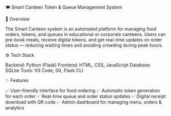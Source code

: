 🍽️ Smart Canteen Token & Queue Management System

🚀 Overview

The Smart Canteen system is an automated platform for managing food orders, tokens, and queues in educational or corporate canteens.
Users can pre-book meals, receive digital tokens, and get real-time updates on order status — reducing waiting times and avoiding crowding during peak hours.

⚙️ Tech Stack

Backend: Python (Flask)
Frontend: HTML, CSS, JavaScript
Database: SQLite
Tools: VS Code, Git, Flask CLI

✨ Features

✅ User-friendly interface for food ordering
✅ Automatic token generation for each order
✅ Real-time queue and order status updates
✅ Digital receipt download with QR code
✅ Admin dashboard for managing menu, orders & analytics
